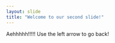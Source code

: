 ```yaml
---
layout: slide
title: "Welcome to our second slide!"
---
```

Aehhhhh!!!!!
Use the left arrow to go back!
